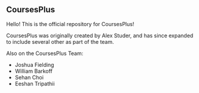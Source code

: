 CoursesPlus
---
Hello! This is the official repository for CoursesPlus!

CoursesPlus was originally created by Alex Studer, and has since expanded to include several other as part of the team.

Also on the CoursesPlus Team:
* Joshua Fielding
* William Barkoff
* Sehan Choi
* Eeshan Tripathii